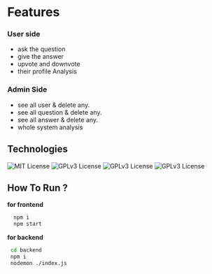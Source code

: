 # Features
### User side
- ask the question
- give the answer
- upvote and downvote
- their profile Analysis

### Admin Side
- see all user & delete any.
- see all question & delete any.
- see all answer & delete any.
- whole system analysis

## Technologies
![MIT License](https://img.shields.io/badge/-MongoDB-green)
![GPLv3 License](https://img.shields.io/badge/-React-blue)
![GPLv3 License](https://img.shields.io/badge/-JavaScript-yellow)
![GPLv3 License](https://img.shields.io/badge/-Node.js-yellowgreen)


## How To Run ?
**for frontend** <br>
```sh
  npm i
  npm start
```


**for backend** <br>
 
```sh
 cd backend 
 npm i
 nodemon ./index.js
```
